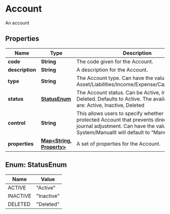 

# Account

An account

## Properties

Name | Type | Description | Notes
------------ | ------------- | ------------- | -------------
**code** | **String** | The code given for the Account. | 
**description** | **String** | A description for the Account. |  [optional]
**type** | **String** | The Account type. Can have the values: Asset/Liabilities/Income/Expense/Capital/Revenue. | 
**status** | [**StatusEnum**](#StatusEnum) | The Account status. Can be Active, Inactive or Deleted. Defaults to Active. The available values are: Active, Inactive, Deleted | 
**control** | **String** | This allows users to specify whether this a protected Account that prevents direct manual journal adjustment. Can have the values: System/ManualIt will default to “Manual”. | 
**properties** | [**Map&lt;String, Property&gt;**](Property.md) | A set of properties for the Account. |  [optional]



## Enum: StatusEnum

Name | Value
---- | -----
ACTIVE | &quot;Active&quot;
INACTIVE | &quot;Inactive&quot;
DELETED | &quot;Deleted&quot;



